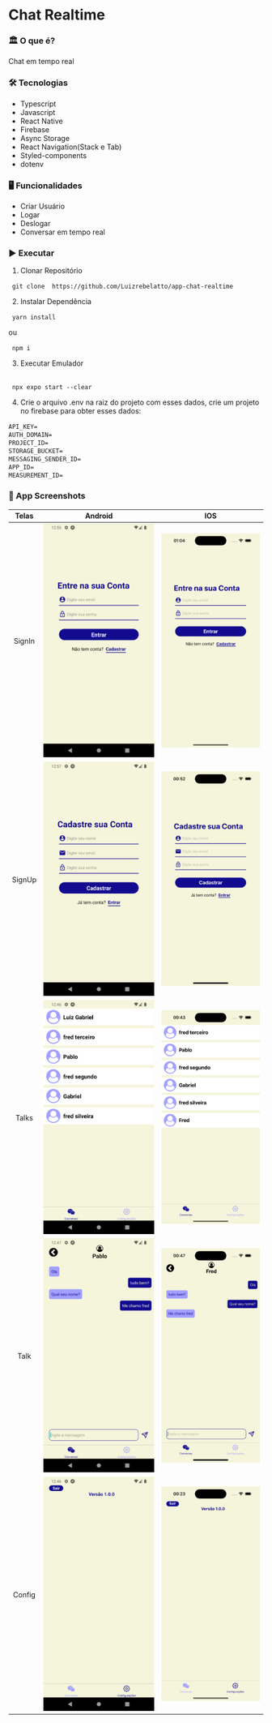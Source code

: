 # Chat Realtime

### 🏛️ O que é?
Chat em tempo real

### 🛠 Tecnologias

- Typescript
- Javascript
- React Native
- Firebase
- Async Storage
- React Navigation(Stack e Tab)
- Styled-components
- dotenv

### 🖥️ Funcionalidades

- Criar Usuário
- Logar
- Deslogar
- Conversar em tempo real

### ▶️  Executar
1. Clonar Repositório
```
 git clone  https://github.com/Luizrebelatto/app-chat-realtime
```

2. Instalar Dependência
```
 yarn install
```
 ou
```
 npm i
```

3. Executar Emulador
```

 npx expo start --clear

```

4. Crie o arquivo .env na raiz do projeto com esses dados, crie um projeto no firebase para obter esses dados:
```
API_KEY=
AUTH_DOMAIN=
PROJECT_ID=
STORAGE_BUCKET=
MESSAGING_SENDER_ID=
APP_ID=
MEASUREMENT_ID=
```

### 📱 App Screenshots

|     Telas           |              Android                       |              IOS                          |                           
| :------------: | :----------------------------------------: | :---------------------------------------: |
| SignIn | ![](src/assets/Doc/android/signIn.png) | ![](src/assets/Doc/ios/signIn.png) |
| SignUp | ![](src/assets/Doc/android/signUp.png) | ![](src/assets/Doc/ios/signUp.png) |
| Talks  | ![](src/assets/Doc/android/talks.png)  | ![](src/assets/Doc/ios/talks.png)  |
| Talk   |  ![](src/assets/Doc/android/talk.png)   |  ![](src/assets/Doc/ios/talk.png)     |
| Config |  ![](src/assets/Doc/android/config.png)  |  ![](src/assets/Doc/ios/config.png)   | 
